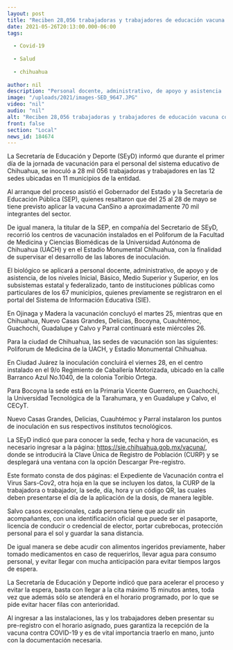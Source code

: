 ```yaml
---
layout: post
title: "Reciben 28,056 trabajadoras y trabajadores de educación vacuna contra COVID-19"
date: 2021-05-26T20:13:00.000-06:00
tags:
  
  - Covid-19
  
  - Salud
  
  - chihuahua
  
author: nil
description: "Personal docente, administrativo, de apoyo y asistencia  reciben la vacuna de forma simultánea en las 12 sedes de 11 municipios en el primer día de la jornada"
image: "/uploads/2021/images-SED_9647.JPG"
video: "nil"
audio: "nil"
alt: "Reciben 28,056 trabajadoras y trabajadores de educación vacuna contra COVID-19"
front: false
section: "Local"
news_id: 184674
---
```


La Secretaría de Educación y Deporte (SEyD) informó que durante el primer día de la jornada de vacunación para el personal del sistema educativo de Chihuahua, se inoculó a 28 mil 056 trabajadoras y trabajadores en las 12 sedes ubicadas en 11 municipios de la entidad.

Al arranque del proceso asistió el Gobernador del Estado y la Secretaria de Educación Pública (SEP), quienes resaltaron que del 25 al 28 de mayo se tiene previsto aplicar la vacuna CanSino a aproximadamente 70 mil integrantes del sector.

De igual manera, la titular de la SEP, en compañía del Secretario de SEyD, recorrió los centros de vacunación instalados en el Poliforum de la Facultad de Medicina y Ciencias Biomédicas de la Universidad Autónoma de Chihuahua (UACH) y en el Estadio Monumental Chihuahua, con la finalidad de supervisar el desarrollo de las labores de inoculación.

El biológico se aplicará a personal docente, administrativo, de apoyo y de asistencia, de los niveles Inicial, Básico, Medio Superior y Superior, en los subsistemas estatal y federalizado, tanto de instituciones públicas como particulares de los 67 municipios, quienes previamente se registraron en el portal del Sistema de Información Educativa (SIE).

En Ojinaga y Madera la vacunación concluyó el martes 25, mientras que en Chihuahua, Nuevo Casas Grandes, Delicias, Bocoyna, Cuauhtémoc, Guachochi, Guadalupe y Calvo y Parral continuará este miércoles 26.

Para la ciudad de Chihuahua, las sedes de vacunación son las siguientes: Poliforum de Medicina de la UACH, y Estadio Monumental Chihuahua.

En Ciudad Juárez la inoculación concluirá el viernes 28, en el centro instalado en el 9/o Regimiento de Caballería Motorizada, ubicado en la calle Barranco Azul No.1040, de la colonia Toribio Ortega.

Para Bocoyna la sede está en la Primaria Vicente Guerrero, en Guachochi, la Universidad Tecnológica de la Tarahumara, y en Guadalupe y Calvo, el CECyT.

Nuevo Casas Grandes, Delicias, Cuauhtémoc y Parral instalaron los puntos de inoculación en sus respectivos institutos tecnológicos.

La SEyD indicó que para conocer la sede, fecha y hora de vacunación, es necesario ingresar a la página: https://sie.chihuahua.gob.mx/vacuna/, donde se introducirá la Clave Única de Registro de Población (CURP) y se desplegará una ventana con la opción Descargar Pre-registro.

Este formato consta de dos páginas: el Expediente de Vacunación contra el Virus Sars-Cov2, otra hoja en la que se incluyen los datos, la CURP de la trabajadora o trabajador, la sede, día, hora y un código QR, las cuales deben presentarse el día de la aplicación de la dosis, de manera legible.

Salvo casos excepcionales, cada persona tiene que acudir sin acompañantes, con una identificación oficial que puede ser el pasaporte, licencia de conducir o credencial de elector, portar cubrebocas, protección personal para el sol y guardar la sana distancia.

De igual manera se debe acudir con alimentos ingeridos previamente, haber tomado medicamentos en caso de requerirlos, llevar agua para consumo personal, y evitar llegar con mucha anticipación para evitar tiempos largos de espera.

La Secretaría de Educación y Deporte indicó que para acelerar el proceso y evitar la espera, basta con llegar a la cita máximo 15 minutos antes, toda vez que además sólo se atenderá en el horario programado, por lo que se pide evitar hacer filas con anterioridad.

Al ingresar a las instalaciones, las y los trabajadores deben presentar su pre-registro con el horario asignado, pues garantiza la recepción de la vacuna contra COVID-19 y es de vital importancia traerlo en mano, junto con la documentación necesaria.